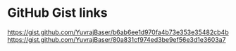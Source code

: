 # GitHub Gist links

<https://gist.github.com/YuvrajBaser/b6ab6ee1d970fa4b73e353e35482cb4b>
<https://gist.github.com/YuvrajBaser/80a831cf974ed3be9ef56e3d1e3603a7>
